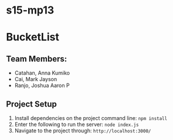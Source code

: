 # s15-mp13

# BucketList

## Team Members:

* Catahan, Anna Kumiko
* Cai, Mark Jayson
* Ranjo, Joshua Aaron P

## Project Setup
1. Install dependencies on the project command line:
    ``` npm install ```
2. Enter the following to run the server:
    ``` node index.js ```
3. Navigate to the project through:
    ``` http://localhost:3000/ ```
